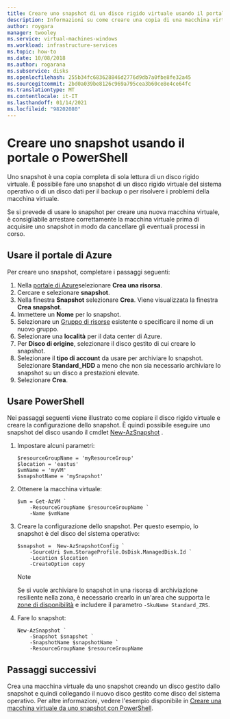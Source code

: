```yaml
---
title: Creare uno snapshot di un disco rigido virtuale usando il portale o PowerShell
description: Informazioni su come creare una copia di una macchina virtuale di Azure da usare come backup o per la risoluzione dei problemi usando il portale o PowerShell.
author: roygara
manager: twooley
ms.service: virtual-machines-windows
ms.workload: infrastructure-services
ms.topic: how-to
ms.date: 10/08/2018
ms.author: rogarana
ms.subservice: disks
ms.openlocfilehash: 255b34fc683628846d2776d9db7a0fbe8fe32a45
ms.sourcegitcommit: 2bd0a039be8126c969a795cea3b60ce8e4ce64fc
ms.translationtype: MT
ms.contentlocale: it-IT
ms.lasthandoff: 01/14/2021
ms.locfileid: "98202080"
---
```

# <a name="create-a-snapshot-using-the-portal-or-powershell"></a>Creare uno snapshot usando il portale o PowerShell

Uno snapshot è una copia completa di sola lettura di un disco rigido virtuale. È possibile fare uno snapshot di un disco rigido virtuale del sistema operativo o di un disco dati per il backup o per risolvere i problemi della macchina virtuale.

Se si prevede di usare lo snapshot per creare una nuova macchina virtuale, è consigliabile arrestare correttamente la macchina virtuale prima di acquisire uno snapshot in modo da cancellare gli eventuali processi in corso.

## <a name="use-the-azure-portal"></a>Usare il portale di Azure 

Per creare uno snapshot, completare i passaggi seguenti: 
1.  Nella [portale di Azure](https://portal.azure.com)selezionare **Crea una risorsa**.
2. Cercare e selezionare **snapshot**.
3. Nella finestra **Snapshot** selezionare **Crea**. Viene visualizzata la finestra **Crea snapshot**.
4. Immettere un **Nome** per lo snapshot.
5. Selezionare un [Gruppo di risorse](../../azure-resource-manager/management/overview.md#resource-groups) esistente o specificare il nome di un nuovo gruppo. 
6. Selezionare una **località** per il data center di Azure.  
7. Per **Disco di origine**, selezionare il disco gestito di cui creare lo snapshot.
8. Selezionare il **tipo di account** da usare per archiviare lo snapshot. Selezionare **Standard_HDD** a meno che non sia necessario archiviare lo snapshot su un disco a prestazioni elevate.
9. Selezionare **Crea**.

## <a name="use-powershell"></a>Usare PowerShell

Nei passaggi seguenti viene illustrato come copiare il disco rigido virtuale e creare la configurazione dello snapshot. È quindi possibile eseguire uno snapshot del disco usando il cmdlet [New-AzSnapshot](/powershell/module/az.compute/new-azsnapshot) . 

 

1. Impostare alcuni parametri: 

   ```azurepowershell-interactive
   $resourceGroupName = 'myResourceGroup' 
   $location = 'eastus' 
   $vmName = 'myVM'
   $snapshotName = 'mySnapshot'  
   ```

2. Ottenere la macchina virtuale:

   ```azurepowershell-interactive
   $vm = Get-AzVM `
       -ResourceGroupName $resourceGroupName `
       -Name $vmName
   ```

3. Creare la configurazione dello snapshot. Per questo esempio, lo snapshot è del disco del sistema operativo:

   ```azurepowershell-interactive
   $snapshot =  New-AzSnapshotConfig `
       -SourceUri $vm.StorageProfile.OsDisk.ManagedDisk.Id `
       -Location $location `
       -CreateOption copy
   ```
   
   > [!NOTE]
   > Se si vuole archiviare lo snapshot in una risorsa di archiviazione resiliente nella zona, è necessario crearlo in un'area che supporta le [zone di disponibilità](../../availability-zones/az-overview.md) e includere il parametro `-SkuName Standard_ZRS`.   
   
4. Fare lo snapshot:

   ```azurepowershell-interactive
   New-AzSnapshot `
       -Snapshot $snapshot `
       -SnapshotName $snapshotName `
       -ResourceGroupName $resourceGroupName 
   ```


## <a name="next-steps"></a>Passaggi successivi

Crea una macchina virtuale da uno snapshot creando un disco gestito dallo snapshot e quindi collegando il nuovo disco gestito come disco del sistema operativo. Per altre informazioni, vedere l'esempio disponibile in [Creare una macchina virtuale da uno snapshot con PowerShell](./../scripts/virtual-machines-windows-powershell-sample-create-vm-from-snapshot.md).
